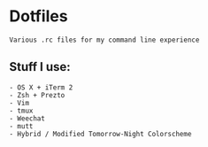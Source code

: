 # Dotfiles
	Various .rc files for my command line experience

## Stuff I use:
	- OS X + iTerm 2
	- Zsh + Prezto
	- Vim
	- tmux
	- Weechat
	- mutt
	- Hybrid / Modified Tomorrow-Night Colorscheme

